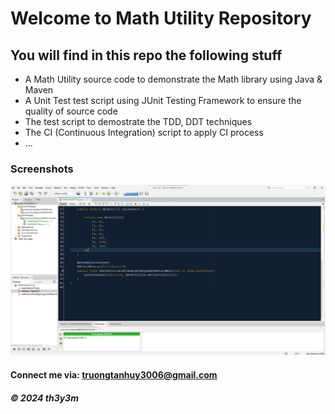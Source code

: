# Welcome to Math Utility Repository

## You will find in this repo the following stuff

* A Math Utility source code to demonstrate the Math library using Java & Maven
* A Unit Test test script using JUnit Testing Framework to ensure the quality of source code
* The test script to demostrate the TDD, DDT techniques
* The CI (Continuous Integration) script to apply CI process
* ...

### Screenshots
![Source code and Unit Test](https://github.com/th3y3m/math-util/blob/main/screenshots/SourceCodeAndUnitTest.png)

#### Connect me via: truongtanhuy3006@gmail.com

##### &#169; 2024 th3y3m
